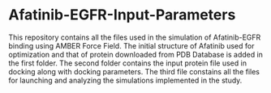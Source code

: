 # Afatinib-EGFR-Input-Parameters
This repository contains all the files used in the simulation of Afatinib-EGFR binding using AMBER Force Field. 
The initial structure of Afatinib used for optimization and that of protein downloaded from PDB Database is added in the first folder.
The second folder contains the input protein file used in docking along with docking parameters.
The third file constains all the files for launching and analyzing the simulations implemented in the study. 
